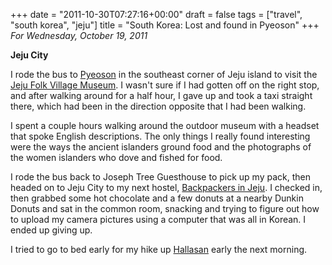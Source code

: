 +++
date = "2011-10-30T07:27:16+00:00"
draft = false
tags = ["travel", "south korea", "jeju"]
title = "South Korea: Lost and found in Pyeoson"
+++
*For Wednesday, October 19, 2011*

**Jeju City**

I rode the bus to [Pyeoson](http://g.co/maps/3g37a) in the southeast corner of Jeju island to visit the [Jeju Folk Village Museum](http://www.google.com/search?client=safari&rls=en&q=Jeju+Folk+Village+Museum&oe=UTF-8&um=1&ie=UTF-8&hl=en&tbm=isch&source=og&sa=N&tab=wi&biw=1366&bih=690&sei=%20gfqsTsyWBZGbmQXIt5HRDg). I wasn't sure if I had gotten off on the right stop, and after walking around for a half hour, I gave up and took a taxi straight there, which had been in the direction opposite that I had been walking.

I spent a couple hours walking around the outdoor museum with a headset that spoke English descriptions. The only things I really found interesting were the ways the ancient islanders ground food and the photographs of the women islanders who dove and fished for food.

I rode the bus back to Joseph Tree Guesthouse to pick up my pack, then headed on to Jeju City to my next hostel, [Backpackers in Jeju](http://www.hostelworld.com/hosteldetails.php/Backpackers-in-Jeju/Jeju-Island/55056). I checked in, then grabbed some hot chocolate and a few donuts at a nearby Dunkin Donuts and sat in the common room, snacking and trying to figure out how to upload my camera pictures using a computer that was all in Korean. I ended up giving up.

I tried to go to bed early for my hike up [Hallasan](http://www.google.com/search?client=safari&rls=en&q=Jeju+Folk+Village+Museum&oe=UTF-8&um=1&ie=UTF-8&hl=en&tbm=isch&source=og&sa=N&tab=wi&biw=1366&bih=690&sei=%20gfqsTsyWBZGbmQXIt5HRDg#um=1&hl=en&client=safari&rls=en&tbm=isch&sa=1&q=Hallasan&pbx=1&oq=Hallasan&aq=f&aqi=g4g-m2g-S4&aql=1&gs_sm=e&gs_upl=298336l298336l0l299221l1l1l0l0l0l0l232l232l2-1l1l0&bav=on.2,or.r_gc.r_pw.,cf.osb&fp=e85638aef1ce869b&biw=1366&bih=690) early the next morning.